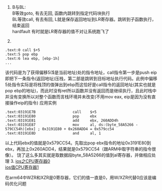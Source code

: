 1. B与BL:
   <br>B等效goto, 有去无回, 函数内跳转到指定代码块执行
   <br>BL等效call, 有去有回, L就是保存返回地址到LR寄存器。跳转到子函数执行，结束返回
   <br>hardfault 有时就是LR寄存器的值不对让系统跑飞了

2.
```
.text:0 call $+5
.text:5 pop ebp
.text:6 lea ebp, [ebp-1h]
...
```
该代码是为了获得偏移5($是当前地址)处的指令地址，call指令第一步是push eip即把下一条指令(返回地址)压栈，第二部是跳转到目标地址执行代码。此例中偏移5处指令实际是将栈顶的值弹出到ebp而这恰好是call指令的返回地址(其实也就是pop ebp的地址)，而此时没有ret所以函数并没有返回而是继续执行，且此时栈中并没有变换所以对整个函数而言栈环境并未改变(不用mov eax, eip是因为没有直接操作eip的指令)
应用实例
```
.text:03191E7B                 call    $+5
.text:03191E80                 pop     ebx
.text:03191E81                 add     ebx, 260ADD4h
.text:03191E87                 mov     al, ds:(byte_58A5266 - 579CC54h)[ebx] ; 0x3191E80 + 0x260ADD4 = 0x579cc54
.text:03191E8D                 and     al, 1
```
以上代码ebx的值就是0x579CC54。先取出pop ebx指令的地址0x3191E80到ebx，再加上0x260ADD4，结果就是0x579CC54（跟ARM中取字符串的指令很像）。 饶了这么多其实就是取数据段byte_58A5266的值到al寄存器，并做相应处理
3. 
  [ios之CPU寄存器0](http://www.cocoachina.com/cms/wap.php?action=article&id=22140)
  <br>[ios值CPU寄存器1](https://blog.cnbluebox.com/blog/2017/07/24/arm64-start/)

在arm64中WZR和XZR是0寄存器，它们的值一直是0，用W/XZR代替0应该是编码优化问题
